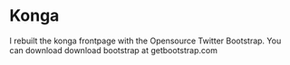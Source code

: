 # Konga
I rebuilt the konga frontpage with the Opensource Twitter Bootstrap.
You can download download bootstrap at getbootstrap.com
